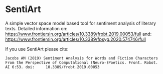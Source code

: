 # SentiArt
A simple vector space model based tool for sentiment analysis of literary texts.
Detailed information on: https://www.frontiersin.org/articles/10.3389/frobt.2019.00053/full and: https://www.frontiersin.org/articles/10.3389/fpsyg.2020.574746/full

If you use SentiArt please cite:

    Jacobs AM (2019) Sentiment Analysis for Words and Fiction Characters From the Perspective of Computational (Neuro-)Poetics. Front. Robot. AI 6:53. doi:     10.3389/frobt.2019.00053 


